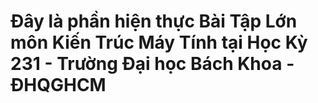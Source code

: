 # Đây là phần hiện thực Bài Tập Lớn môn Kiến Trúc Máy Tính tại Học Kỳ 231 - Trường Đại học Bách Khoa - ĐHQGHCM
